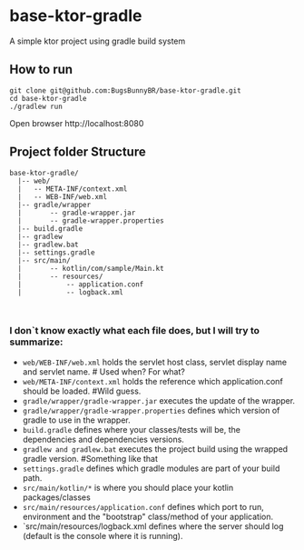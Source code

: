 # base-ktor-gradle
A simple ktor project using gradle build system

## How to run
```shell
git clone git@github.com:BugsBunnyBR/base-ktor-gradle.git
cd base-ktor-gradle
./gradlew run
```

Open browser http://localhost:8080

## Project folder Structure

```
base-ktor-gradle/
  |-- web/
  |   -- META-INF/context.xml
  |   -- WEB-INF/web.xml
  |-- gradle/wrapper
  |       -- gradle-wrapper.jar
  |       -- gradle-wrapper.properties
  |-- build.gradle
  |-- gradlew
  |-- gradlew.bat
  |-- settings.gradle
  |-- src/main/
  |       -- kotlin/com/sample/Main.kt
  |       -- resources/
  |           -- application.conf
  |           -- logback.xml
  
  
```

### I don`t know exactly what each file does, but I will try to summarize:

 - `web/WEB-INF/web.xml` holds the servlet host class, servlet display name and servlet name. # Used when? For what?
 - `web/META-INF/context.xml` holds the reference which application.conf should be loaded. #Wild guess.
 - `gradle/wrapper/gradle-wrapper.jar` executes the update of the wrapper.
 - `gradle/wrapper/gradle-wrapper.properties` defines which version of gradle to use in the wrapper.
 - `build.gradle` defines where your classes/tests will be, the dependencies and dependencies versions.
 - `gradlew and gradlew.bat` executes the project build using the wrapped gradle version. #Something like that
 - `settings.gradle` defines which gradle modules are part of your build path.
 - `src/main/kotlin/*` is where you should place your kotlin packages/classes
 - `src/main/resources/application.conf` defines which port to run, environment and the "bootstrap" class/method of your application.
 - `src/main/resources/logback.xml defines where the server should log (default is the console where it is running). 
 


  
